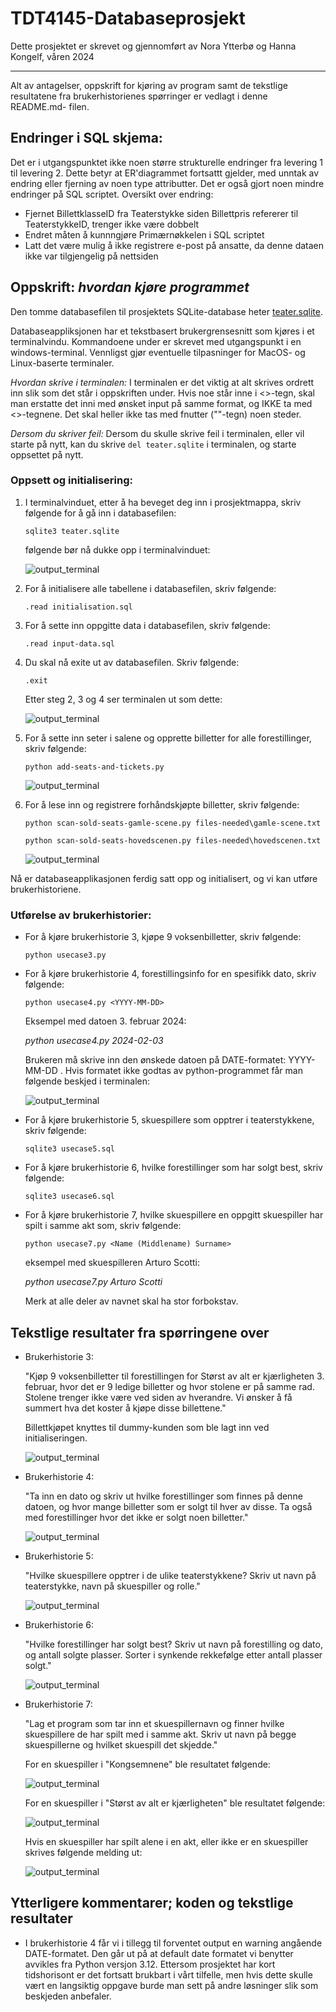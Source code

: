 # TDT4145-Databaseprosjekt

Dette prosjektet er skrevet og gjennomført av Nora Ytterbø og Hanna Kongelf, våren 2024

---

Alt av antagelser, oppskrift for kjøring av program samt de tekstlige resultatene fra brukerhistorienes spørringer er vedlagt i denne README.md- filen.

## Endringer i SQL skjema:
Det er i utgangspunktet ikke noen større strukturelle endringer fra levering 1 til levering 2. Dette betyr at ER'diagrammet fortsattt gjelder, med unntak av endring eller fjerning av noen type attributter. Det er også gjort noen mindre endringer på SQL scriptet.
Oversikt over endring:
- Fjernet BillettklasseID fra Teaterstykke siden Billettpris refererer til TeaterstykkeID, trenger ikke være dobbelt
- Endret måten å kunnngjøre Primærnøkkelen i SQL scriptet
- Latt det være mulig å ikke registrere e-post på ansatte, da denne dataen ikke var tilgjengelig på nettsiden

## Oppskrift: _hvordan kjøre programmet_

Den tomme databasefilen til prosjektets SQLite-database heter [teater.sqlite](teater.sqlite).

Databaseappliksjonen har et tekstbasert brukergrensesnitt som kjøres i et terminalvindu. Kommandoene under er skrevet med utgangspunkt i en windows-terminal. Vennligst gjør eventuelle tilpasninger for MacOS- og Linux-baserte terminaler.

_Hvordan skrive i terminalen:_
I terminalen er det viktig at alt skrives ordrett inn slik som det står i oppskriften under. Hvis noe står inne i <>-tegn, skal man erstatte det inni med ønsket input på samme format, og IKKE ta med <>-tegnene. Det skal heller ikke tas med fnutter (""-tegn) noen steder.

_Dersom du skriver feil:_
Dersom du skulle skrive feil i terminalen, eller vil starte på nytt, kan du skrive `del teater.sqlite` i terminalen, og starte oppsettet på nytt.

### Oppsett og initialisering:

1. I terminalvinduet, etter å ha beveget deg inn i prosjektmappa, skriv følgende for å gå inn i databasefilen:

   `sqlite3 teater.sqlite`

   følgende bør nå dukke opp i terminalvinduet:

   ![output_terminal](images/steg1.png)

2. For å initialisere alle tabellene i databasefilen, skriv følgende:

   `.read initialisation.sql`

3. For å sette inn oppgitte data i databasefilen, skriv følgende:

   `.read input-data.sql`

4. Du skal nå exite ut av databasefilen. Skriv følgende:

   `.exit`

   Etter steg 2, 3 og 4 ser terminalen ut som dette:

   ![output_terminal](images/steg2.png)

5. For å sette inn seter i salene og opprette billetter for alle forestillinger, skriv følgende:

   `python add-seats-and-tickets.py`

   ![output_terminal](images/steg3.png)

6. For å lese inn og registrere forhåndskjøpte billetter, skriv følgende:

   `python scan-sold-seats-gamle-scene.py files-needed\gamle-scene.txt`

   `python scan-sold-seats-hovedscenen.py files-needed\hovedscenen.txt`

   ![output_terminal](images/steg4.png)

Nå er databaseapplikasjonen ferdig satt opp og initialisert, og vi kan utføre brukerhistoriene.

### Utførelse av brukerhistorier:

- For å kjøre brukerhistorie 3, kjøpe 9 voksenbilletter, skriv følgende:

  `python usecase3.py`

- For å kjøre brukerhistorie 4, forestillingsinfo for en spesifikk dato, skriv følgende:

  `python usecase4.py <YYYY-MM-DD>`

  Eksempel med datoen 3. februar 2024:

  _python usecase4.py 2024-02-03_

  Brukeren må skrive inn den ønskede datoen på DATE-formatet: YYYY-MM-DD . Hvis formatet ikke godtas av python-programmet får man følgende beskjed i terminalen:

  ![output_terminal](images/usecase4error.png)

- For å kjøre brukerhistorie 5, skuespillere som opptrer i teaterstykkene, skriv følgende:

  `sqlite3 usecase5.sql`

- For å kjøre brukerhistorie 6, hvilke forestillinger som har solgt best, skriv følgende:

  `sqlite3 usecase6.sql`

- For å kjøre brukerhistorie 7, hvilke skuespillere en oppgitt skuespiller har spilt i samme akt som, skriv følgende:

  `python usecase7.py <Name (Middlename) Surname>`

  eksempel med skuespilleren Arturo Scotti:

  _python usecase7.py Arturo Scotti_

  Merk at alle deler av navnet skal ha stor forbokstav.

## Tekstlige resultater fra spørringene over

- Brukerhistorie 3:

  "Kjøp 9 voksenbilletter til forestillingen for Størst av alt er
  kjærligheten 3. februar, hvor det er 9 ledige billetter og hvor stolene er på
  samme rad. Stolene trenger ikke være ved siden av hverandre. Vi ønsker å få
  summert hva det koster å kjøpe disse billettene."

  Billettkjøpet knyttes til dummy-kunden som ble lagt inn ved initialiseringen.

  ![output_terminal](images/usecase3.png)

- Brukerhistorie 4:

  "Ta inn en dato og skriv ut hvilke forestillinger som finnes på denne datoen, og hvor mange billetter som er solgt til hver av disse. Ta også med forestillinger hvor det ikke er solgt noen billetter."

  ![output_terminal](images/usecase4.png)

- Brukerhistorie 5:

  "Hvilke skuespillere opptrer i de ulike teaterstykkene? Skriv ut navn på teaterstykke, navn på skuespiller og rolle."

  ![output_terminal](images/usecase5.png)

- Brukerhistorie 6:

  "Hvilke forestillinger har solgt best? Skriv ut navn på forestilling og dato, og antall solgte plasser. Sorter i synkende rekkefølge etter antall plasser solgt."

  ![output_terminal](images/usecase6.png)

- Brukerhistorie 7:

  "Lag et program som tar inn et skuespillernavn og finner hvilke skuespillere de har spilt med i samme akt. Skriv ut navn på begge skuespillerne og hvilket skuespill det skjedde."

  For en skuespiller i "Kongsemnene" ble resultatet følgende:

  ![output_terminal](images/usecase7v1.png)

  For en skuespiller i "Størst av alt er kjærligheten" ble resultatet følgende:

  ![output_terminal](images/usecase7v2.png)

  Hvis en skuespiller har spilt alene i en akt, eller ikke er en skuespiller skrives følgende melding ut:

  ![output_terminal](images/usecase7error.png)

## Ytterligere kommentarer; koden og tekstlige resultater

- I brukerhistorie 4 får vi i tillegg til forventet output en warning angående DATE-formatet. Den går ut på at default date formatet vi benytter avvikles fra Python versjon 3.12. Ettersom prosjektet har kort tidshorisont er det fortsatt brukbart i vårt tilfelle, men hvis dette skulle vært en langsiktig oppgave burde man sett på andre løsninger slik som beskjeden anbefaler.
